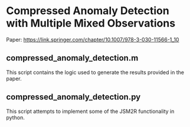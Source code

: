 # Compressed Anomaly Detection with Multiple Mixed Observations

Paper: https://link.springer.com/chapter/10.1007/978-3-030-11566-1_10

## compressed_anomaly_detection.m
This script contains the logic used to generate the results provided in the paper. 

## compressed_anomaly_detection.py
This script attempts to implement some of the JSM2R functionality in python. 
